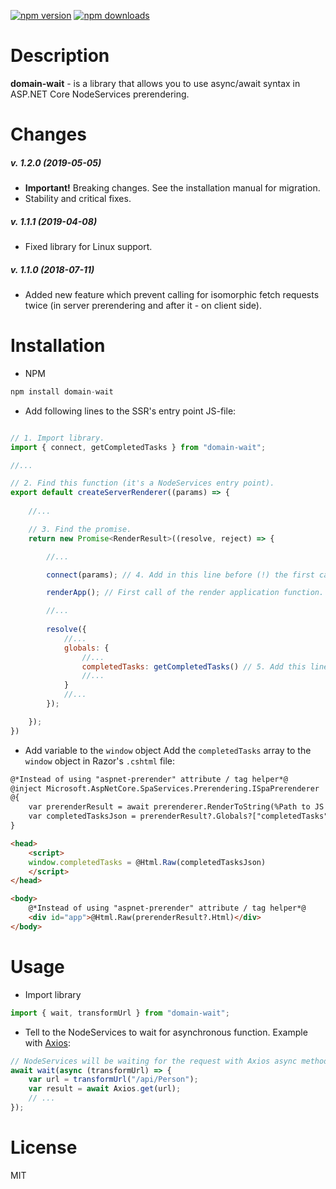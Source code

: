 [![npm version](https://img.shields.io/npm/v/domain-wait.svg?style=flat-square)](https://www.npmjs.com/package/domain-wait)
[![npm downloads](https://img.shields.io/npm/dm/domain-wait.svg?style=flat-square)](https://www.npmjs.com/package/domain-wait)

# Description
**domain-wait** - is a library that allows you to use async/await syntax in ASP.NET Core NodeServices prerendering.

# Changes

##### v. 1.2.0 (2019-05-05)
* **Important!** Breaking changes. See the installation manual for migration.
* Stability and critical fixes.
##### v. 1.1.1 (2019-04-08)
* Fixed library for Linux support.
##### v. 1.1.0 (2018-07-11)
* Added new feature which prevent calling for isomorphic fetch requests twice (in server prerendering and after it - on client side).


# Installation
* NPM
```typescript
npm install domain-wait
```
* Add following lines to the SSR's entry point JS-file:
```javascript

// 1. Import library.
import { connect, getCompletedTasks } from "domain-wait";

//...

// 2. Find this function (it's a NodeServices entry point).
export default createServerRenderer((params) => {
    
    //...

    // 3. Find the promise.
    return new Promise<RenderResult>((resolve, reject) => {        

        //...

        connect(params); // 4. Add in this line before (!) the first call of the render function.

        renderApp(); // First call of the render application function.

        //...     
        
        resolve({
            //...
            globals: {
                //...
                completedTasks: getCompletedTasks() // 5. Add this line to the each (!) 'globals' object.
                //...
            }
            //...
        });

    });
})
```
* Add variable to the `window` object
Add the `completedTasks` array to the `window` object in Razor's `.cshtml` file:
```html
@*Instead of using "aspnet-prerender" attribute / tag helper*@
@inject Microsoft.AspNetCore.SpaServices.Prerendering.ISpaPrerenderer
@{
    var prerenderResult = await prerenderer.RenderToString(%Path to JS file which will be entry point for the SSR%, customDataParameter: %Your data object from ASP.NET Core%);
    var completedTasksJson = prerenderResult?.Globals?["completedTasks"]?.ToString();
}

<head>
    <script>
    window.completedTasks = @Html.Raw(completedTasksJson)
    </script>
</head>

<body>
    @*Instead of using "aspnet-prerender" attribute / tag helper*@
    <div id="app">@Html.Raw(prerenderResult?.Html)</div>
</body>
```
# Usage

* Import library
```typescript
import { wait, transformUrl } from "domain-wait";
```
* Tell to the NodeServices to wait for asynchronous function. Example with [Axios](https://github.com/axios/axios):
```typescript
// NodeServices will be waiting for the request with Axios async method.
await wait(async (transformUrl) => {
    var url = transformUrl("/api/Person");
    var result = await Axios.get(url);	
    // ...
});
```

# License

MIT
